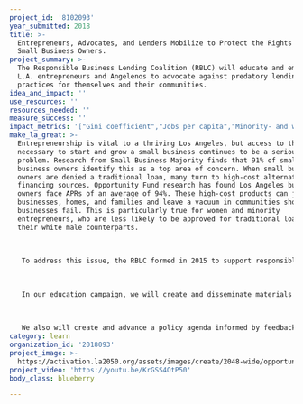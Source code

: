 ```yaml
---
project_id: '8102093'
year_submitted: 2018
title: >-
  Entrepreneurs, Advocates, and Lenders Mobilize to Protect the Rights of L.A.
  Small Business Owners.
project_summary: >-
  The Responsible Business Lending Coalition (RBLC) will educate and empower
  L.A. entrepreneurs and Angelenos to advocate against predatory lending
  practices for themselves and their communities.
idea_and_impact: ''
use_resources: ''
resources_needed: ''
measure_success: ''
impact_metrics: '["Gini coefficient","Jobs per capita","Minority- and women-owned firms"]'
make_la_great: >-
  Entrepreneurship is vital to a thriving Los Angeles, but access to the capital
  necessary to start and grow a small business continues to be a serious
  problem. Research from Small Business Majority finds that 91% of small
  business owners identify this as a top area of concern. When small business
  owners are denied a traditional loan, many turn to high-cost alternative
  financing sources. Opportunity Fund research has found Los Angeles business
  owners face APRs of an average of 94%. These high-cost products can jeopardize
  businesses, homes, and families and leave a vacuum in communities should these
  businesses fail. This is particularly true for women and minority
  entrepreneurs, who are less likely to be approved for traditional loans than
  their white male counterparts.
   
   
   
   To address this issue, the RBLC formed in 2015 to support responsible practices in the small business lending sector. We have created the Small Business Borrowers’ Bill of Rights (the Rights)—a set of practices lenders and brokers adhere to when financing small business owners—and are now planning an intensive LA-focused campaign to activate Angelenos around responsible lending through education and policy advocacy. By creating momentum among the county’s small business and entrepreneurial community, we can push for stronger protections against predatory lending and better support those most affected by discriminatory and predatory lending practices, in particular, women and minority entrepreneurs working to start and grow their firms.
   
   
   
   In our education campaign, we will create and disseminate materials to ensure that entrepreneurs know the following: 1) their rights when searching for a loan, 2) which responsible lenders operate in their area, and 3) which questions to ask to ensure they find a responsible loan. We will compile an LA-specific online toolkit with this information and share it with our networks and with local business organizations for distribution to their networks. We also will conduct in-person educational events for local entrepreneurs. These events will be open to all, but we will focus our outreach on engaging women and minority entrepreneurs to better support their ability to protect themselves from predatory lenders.
   
   
   
   We also will create and advance a policy agenda informed by feedback from LA entrepreneurs. To advocate for stronger legal protections, we will collect stories from small business owners who have been trapped by predatory lenders, and we will share these stories widely. We will train small business spokespeople to speak with the media and send opinion pieces to local outlets. We will meet with local government leaders to elevate the issue, and we will connect our spokespeople with their elected representatives to ensure that policymakers understand the detrimental impact of predatory lending on local business. These activities will raise public awareness about this issue and push for reforms to current lax lending laws.
category: learn
organization_id: '2018093'
project_image: >-
  https://activation.la2050.org/assets/images/create/2048-wide/opportunity-fund.jpg
project_video: 'https://youtu.be/KrGSS4OtP50'
body_class: blueberry

---
```

